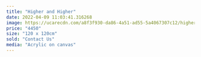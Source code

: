 ```yaml
---
title: "Higher and Higher"
date: 2022-04-09 11:03:41.316268
image: https://ucarecdn.com/a8f3f930-da86-4a51-ad55-5a4067307c12/higher-and-higher.jpg
price: "4450"
size: "120 x 120cm"
sold: "Contact Us"
media: "Acrylic on canvas"
---
```



